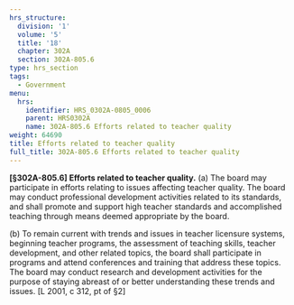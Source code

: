 ```yaml
---
hrs_structure:
  division: '1'
  volume: '5'
  title: '18'
  chapter: 302A
  section: 302A-805.6
type: hrs_section
tags:
  - Government
menu:
  hrs:
    identifier: HRS_0302A-0805_0006
    parent: HRS0302A
    name: 302A-805.6 Efforts related to teacher quality
weight: 64690
title: Efforts related to teacher quality
full_title: 302A-805.6 Efforts related to teacher quality
---
```

**[§302A-805.6] Efforts related to teacher quality.** (a) The board may participate in efforts relating to issues affecting teacher quality. The board may conduct professional development activities related to its standards, and shall promote and support high teacher standards and accomplished teaching through means deemed appropriate by the board.

(b) To remain current with trends and issues in teacher licensure systems, beginning teacher programs, the assessment of teaching skills, teacher development, and other related topics, the board shall participate in programs and attend conferences and training that address these topics. The board may conduct research and development activities for the purpose of staying abreast of or better understanding these trends and issues. [L 2001, c 312, pt of §2]
